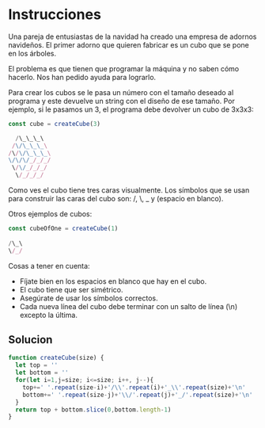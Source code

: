 <h1>Instrucciones</h1>
<p>
Una pareja de entusiastas de la navidad ha creado una empresa de adornos navideños. El primer adorno que quieren fabricar es un cubo que se pone en los árboles.

El problema es que tienen que programar la máquina y no saben cómo hacerlo. Nos han pedido ayuda para lograrlo.

Para crear los cubos se le pasa un número con el tamaño deseado al programa y este devuelve un string con el diseño de ese tamaño. Por ejemplo, si le pasamos un 3, el programa debe devolver un cubo de 3x3x3:
</p>

```js
const cube = createCube(3)

  /\_\_\_\
 /\/\_\_\_\
/\/\/\_\_\_\
\/\/\/_/_/_/
 \/\/_/_/_/
  \/_/_/_/
```
<p>
Como ves el cubo tiene tres caras visualmente. Los símbolos que se usan para construir las caras del cubo son: /, \, _ y (espacio en blanco).

Otros ejemplos de cubos:
```js
const cubeOfOne = createCube(1)
  
/\_\
\/_/
```
Cosas a tener en cuenta:
<ul>
  <li>Fíjate bien en los espacios en blanco que hay en el cubo.</li>
  <li>El cubo tiene que ser simétrico.</li>
  <li>Asegúrate de usar los símbolos correctos.</li>
  <li>Cada nueva línea del cubo debe terminar con un salto de línea (\n) excepto la última.</li>
</ul>
</p>

<h2>Solucion</h2>

```js
function createCube(size) {
  let top = ''
  let bottom = ''
  for(let i=1,j=size; i<=size; i++, j--){
    top+=' '.repeat(size-i)+'/\\'.repeat(i)+'_\\'.repeat(size)+'\n'
    bottom+=' '.repeat(size-j)+'\\/'.repeat(j)+'_/'.repeat(size)+'\n'
  } 
  return top + bottom.slice(0,bottom.length-1)
}
```
